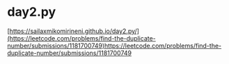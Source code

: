 # day2.py

[https://sailaxmikomirineni.github.io/day2.py/](https://leetcode.com/problems/find-the-duplicate-number/submissions/1181700749)https://leetcode.com/problems/find-the-duplicate-number/submissions/1181700749
